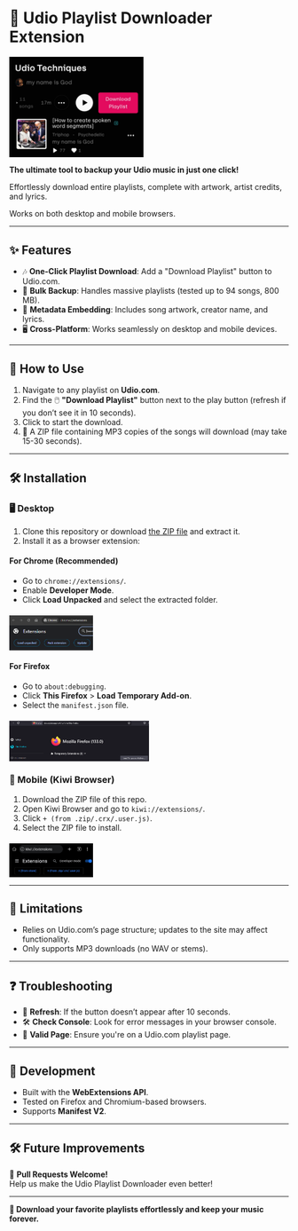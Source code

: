 # 🎵 Udio Playlist Downloader Extension  

<div style="display: flex; justify-content: space-between;">
    <img src="https://github.com/Folding-Plastic/udioPlaylistDownloader/blob/main/images/udio-download-button.jpg"
         alt="download-playlist-button" 
         style="width: 48%; height: auto;" />
</div>

**The ultimate tool to backup your Udio music in just one click!**  

Effortlessly download entire playlists, complete with artwork, artist credits, and lyrics. 

Works on both desktop and mobile browsers.  

---

## ✨ Features  
- 🎶 **One-Click Playlist Download**: Add a "Download Playlist" button to Udio.com.  
- 📁 **Bulk Backup**: Handles massive playlists (tested up to 94 songs, 800 MB).  
- 🎨 **Metadata Embedding**: Includes song artwork, creator name, and lyrics.  
- 🖥️ **Cross-Platform**: Works seamlessly on desktop and mobile devices.  

---

## 🚀 How to Use  
1. Navigate to any playlist on **Udio.com**.  
2. Find the 🖱️ **"Download Playlist"** button next to the play button (refresh if you don’t see it in 10 seconds).  
3. Click to start the download.  
4. 💾 A ZIP file containing MP3 copies of the songs will download (may take 15-30 seconds).  

---

## 🛠️ Installation  

### 🖥️ Desktop  
1. Clone this repository or download [the ZIP file](https://github.com/Folding-Plastic/udioPlaylistDownloader/archive/refs/heads/main.zip) and extract it.  
2. Install it as a browser extension:  

#### **For Chrome (Recommended)**  
- Go to `chrome://extensions/`.  
- Enable **Developer Mode**.  
- Click **Load Unpacked** and select the extracted folder.  

<div style="display: flex; justify-content: space-between; margin-top: 20px;">
    <img src="https://github.com/Folding-Plastic/udioPlaylistDownloader/blob/main/images/chrome-extension-image.png"
         alt="chrome-extension-example" 
         style="width: 30%; height: auto;" />
</div>

#### **For Firefox**  
- Go to `about:debugging`.  
- Click **This Firefox** > **Load Temporary Add-on**.  
- Select the `manifest.json` file.  

<div style="display: flex; justify-content: space-between; margin-top: 20px;">
    <img src="https://github.com/Folding-Plastic/udioPlaylistDownloader/blob/main/images/firefox-extension-image.png"
         alt="firefox-extension-example" 
         style="width: 50%; height: auto;" />
</div>

### 📱 Mobile (Kiwi Browser)  
1. Download the ZIP file of this repo.  
2. Open Kiwi Browser and go to `kiwi://extensions/`.  
3. Click `+ (from .zip/.crx/.user.js)`.  
4. Select the ZIP file to install.  

<div style="display: flex; justify-content: space-between; margin-top: 20px;">
    <img src="https://github.com/Folding-Plastic/udioPlaylistDownloader/blob/main/images/kiwi-extension-image.jpg"
         alt="kiwi-extension-example" 
         style="width: 30%; height: auto;" />
</div>

---

## 🧩 Limitations  
- Relies on Udio.com’s page structure; updates to the site may affect functionality.  
- Only supports MP3 downloads (no WAV or stems).  

---

## ❓ Troubleshooting  
- 🔄 **Refresh**: If the button doesn’t appear after 10 seconds.  
- 🛠️ **Check Console**: Look for error messages in your browser console.  
- 🔗 **Valid Page**: Ensure you're on a Udio.com playlist page.  

---

## 🔧 Development  
- Built with the **WebExtensions API**.  
- Tested on Firefox and Chromium-based browsers.  
- Supports **Manifest V2**.  

---

## 🛠️ Future Improvements  
🌟 **Pull Requests Welcome!**  
Help us make the Udio Playlist Downloader even better!  

---

**🎉 Download your favorite playlists effortlessly and keep your music forever.**
